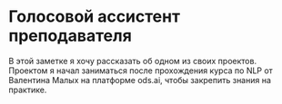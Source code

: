 <!--
.. title: EVA - Educator`s Voice Assistance
.. slug: eva-educators-voice-assistance
.. date: 2022-05-16 17:25:16 UTC+03:00
.. tags: 
.. category: 
.. link: 
.. description: 
.. type: text
-->

# Голосовой ассистент преподавателя

В этой заметке я хочу рассказать об одном из своих проектов. 
Проектом я начал заниматься после прохождения курса по NLP от Валентина Малых на платформе ods.ai, чтобы закрепить знания на практике. 

